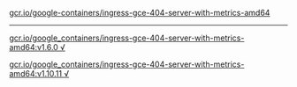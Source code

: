 [gcr.io/google-containers/ingress-gce-404-server-with-metrics-amd64](https://hub.docker.com/r/sqeven/ingress-gce-404-server-with-metrics-amd64/tags/) 

----
[gcr.io/google_containers/ingress-gce-404-server-with-metrics-amd64:v1.6.0 √](https://hub.docker.com/r/sqeven/ingress-gce-404-server-with-metrics-amd64/tags/)

[gcr.io/google_containers/ingress-gce-404-server-with-metrics-amd64:v1.10.11 √](https://hub.docker.com/r/sqeven/ingress-gce-404-server-with-metrics-amd64/tags/)

